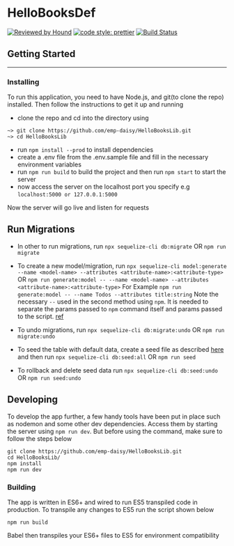 # HelloBooksDef

[comment]: # (HoundCi Badge)
[![Reviewed by Hound](https://img.shields.io/badge/Reviewed_by-Hound-8E64B0.svg)](https://houndci.com)
[![code style: prettier](https://img.shields.io/badge/code_style-prettier-ff69b4.svg?style=flat-square)](https://github.com/prettier/prettier)
[![Build Status](https://travis-ci.org/emp-daisy/HelloBooksLib.svg?branch=develop)](https://travis-ci.org/emp-daisy/HelloBooksLib)

## Getting Started

---

### Installing

To run this application, you need to have Node.js, and git(to clone the repo) installed. Then follow the instructions to get
it up and running

- clone the repo and cd into the directory using

```shell
~> git clone https://github.com/emp-daisy/HelloBooksLib.git
~> cd HelloBooksLib
```

- run `npm install --prod` to install dependencies
- create a .env file from the .env.sample file and fill in the necessary environment variables
- run `npm run build` to build the project and then run `npm start` to start the server
- now access the server on the localhost port you specify e.g `localhost:5000 or 127.0.0.1:5000`

Now the server will go live and listen for requests

## Run Migrations

- In other to run migrations, run
`npx sequelize-cli db:migrate` OR `npm run migrate`

- To create a new model/migration, run
`npx sequelize-cli model:generate --name <model-name> --attributes <attribute-name>:<attribute-type>` OR `npm run generate:model -- --name <model-name> --attributes <attribute-name>:<attribute-type>`
For Example `npm run generate:model -- --name Todos --attributes title:string`
Note the necessary `--` used in the second method using `npm`. It is needed to separate the params passed to `npm` command itself and params passed to the script. [ref](https://stackoverflow.com/questions/11580961/sending-command-line-arguments-to-npm-script)

- To undo migrations, run
`npx sequelize-cli db:migrate:undo` OR `npm run migrate:undo`

- To seed the table with default data, create a seed file as described [here](http://docs.sequelizejs.com/manual/migrations.html) and then run
`npx sequelize-cli db:seed:all` OR `npm run seed`

- To rollback and delete seed data run
`npx sequelize-cli db:seed:undo` OR `npm run seed:undo`

## Developing

To develop the app further, a few handy tools have been put in place such as nodemon and some other dev dependencies.
Access them by starting the server using `npm run dev`. But before using the command, make sure to follow the steps below

```shell
git clone https://github.com/emp-daisy/HelloBooksLib.git
cd HelloBooksLib/
npm install
npm run dev
```

### Building

The app is written in ES6+ and wired to run ES5 transpiled code in production. To transpile any changes to ES5 run the script shown below

```shell
npm run build
```
Babel then transpiles your ES6+ files to ES5 for environment compatibility
